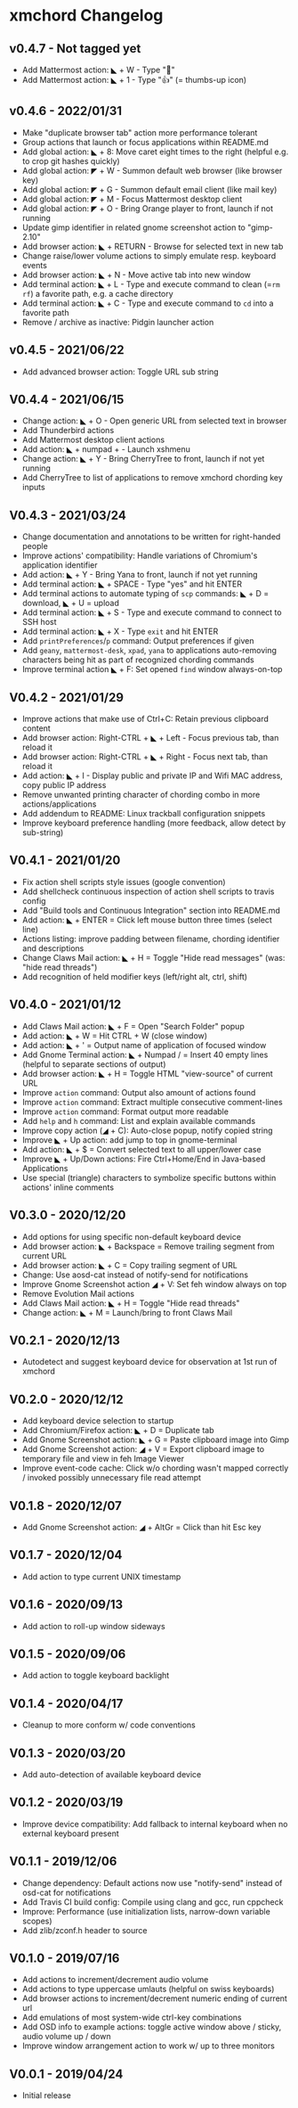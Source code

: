 xmchord Changelog
=================

v0.4.7 - Not tagged yet
-----------------------
* Add Mattermost action: ◣ + W - Type ":wave:"
* Add Mattermost action: ◣ + 1 - Type ":+1:" (= thumbs-up icon)

v0.4.6 - 2022/01/31
-------------------
* Make "duplicate browser tab" action more performance tolerant
* Group actions that launch or focus applications within README.md
* Add global action: ◣ + 8: Move caret eight times to the right 
  (helpful e.g. to crop git hashes quickly)
* Add global action: ◤ + W - Summon default web browser (like browser key)
* Add global action: ◤ + G - Summon default email client (like mail key)
* Add global action: ◤ + M - Focus Mattermost desktop client
* Add global action: ◤ + O - Bring Orange player to front, launch if not running
* Update gimp identifier in related gnome screenshot action to "gimp-2.10"
* Add browser action: ◣ + RETURN - Browse for selected text in new tab 
* Change raise/lower volume actions to simply emulate resp. keyboard events
* Add browser action: ◣ + N - Move active tab into new window
* Add terminal action: ◣ + L - Type and execute command to clean (=`rm rf`) a 
  favorite path, e.g. a cache directory
* Add terminal action: ◣ + C - Type and execute command to `cd` into a favorite 
  path
* Remove / archive as inactive: Pidgin launcher action

v0.4.5 - 2021/06/22
-------------------
* Add advanced browser action: Toggle URL sub string

V0.4.4 - 2021/06/15
-------------------
* Change action: ◣ + O - Open generic URL from selected text in browser
* Add Thunderbird actions
* Add Mattermost desktop client actions
* Add action: ◣ + numpad + - Launch xshmenu
* Change action: ◣ + Y - Bring CherryTree to front, launch if not yet running
* Add CherryTree to list of applications to remove xmchord chording key inputs

V0.4.3 - 2021/03/24
-------------------
* Change documentation and annotations to be written for right-handed people  
* Improve actions' compatibility: Handle variations of Chromium's application 
  identifier
* Add action: ◣ + Y - Bring Yana to front, launch if not yet running
* Add terminal action: ◣ + SPACE - Type "yes" and hit ENTER
* Add terminal actions to automate typing of `scp` commands: ◣ + D = download, 
  ◣ + U = upload
* Add terminal action: ◣ + S - Type and execute command to connect to SSH host
* Add terminal action: ◣ + X - Type `exit` and hit ENTER
* Add `printPreferences`/`p` command: Output preferences if given
* Add `geany`, `mattermost-desk`, `xpad`, `yana`  to applications auto-removing 
  characters being hit as part of recognized chording commands
* Improve terminal action ◣ + F: Set opened `find` window always-on-top   

V0.4.2 - 2021/01/29
-------------------
* Improve actions that make use of Ctrl+C: Retain previous clipboard content
* Add browser action: Right-CTRL + ◣ + Left - Focus previous tab, than reload it 
* Add browser action: Right-CTRL + ◣ + Right - Focus next tab, than reload it 
* Add action: ◣ + I - Display public and private IP and Wifi MAC address, copy 
  public IP address 
* Remove unwanted printing character of chording combo in more 
  actions/applications 
* Add addendum to README: Linux trackball configuration snippets
* Improve keyboard preference handling (more feedback, allow detect by 
  sub-string)

V0.4.1 - 2021/01/20
-------------------
* Fix action shell scripts style issues (google convention)
* Add shellcheck continuous inspection of action shell scripts to travis config   
* Add "Build tools and Continuous Integration" section into README.md
* Add action: ◣ + ENTER = Click left mouse button three times (select line)
* Actions listing: improve padding between filename, chording identifier and 
  descriptions
* Change Claws Mail action: ◣ + H = Toggle "Hide read messages" 
  (was: "hide read threads")
* Add recognition of held modifier keys (left/right alt, ctrl, shift) 

V0.4.0 - 2021/01/12
-------------------
* Add Claws Mail action: ◣ + F = Open "Search Folder" popup
* Add action: ◣ + W = Hit CTRL + W (close window)
* Add action: ◣ + ' = Output name of application of focused window
* Add Gnome Terminal action: ◣ + Numpad / = Insert 40 empty lines 
  (helpful to separate sections of output)
* Add browser action: ◣ + H = Toggle HTML "view-source" of current URL
* Improve `action` command: Output also amount of actions found  
* Improve `action` command: Extract multiple consecutive comment-lines
* Improve `action` command: Format output more readable  
* Add `help` and `h` command: List and explain available commands
* Improve copy action (◢ + C): Auto-close popup, notify copied string
* Improve ◣ + Up action: add jump to top in gnome-terminal
* Add action: ◣ + $ = Convert selected text to all upper/lower case
* Improve ◣ + Up/Down actions: Fire Ctrl+Home/End in Java-based Applications
* Use special (triangle) characters to symbolize specific buttons within 
  actions' inline comments

V0.3.0 - 2020/12/20
-------------------
* Add options for using specific non-default keyboard device
* Add browser action: ◣ + Backspace = Remove trailing segment from current URL
* Add browser action: ◣ + C = Copy trailing segment of URL
* Change: Use aosd-cat instead of notify-send for notifications
* Improve Gnome Screenshot action ◢ + V: Set feh window always on top
* Remove Evolution Mail actions
* Add Claws Mail action: ◣ + H = Toggle "Hide read threads"
* Change action: ◣ + M = Launch/bring to front Claws Mail

V0.2.1 - 2020/12/13
-------------------
* Autodetect and suggest keyboard device for observation at 1st run of xmchord

V0.2.0 - 2020/12/12
-------------------
* Add keyboard device selection to startup
* Add Chromium/Firefox action: ◣ + D = Duplicate tab
* Add Gnome Screenshot action: ◣ + G = Paste clipboard image into Gimp
* Add Gnome Screenshot action: ◢ + V = Export clipboard image to temporary file 
  and view in feh Image Viewer
* Improve event-code cache: Click w/o chording wasn't mapped correctly / invoked 
  possibly unnecessary file read attempt

V0.1.8 - 2020/12/07
-------------------
* Add Gnome Screenshot action: ◢ + AltGr = Click than hit Esc key

V0.1.7 - 2020/12/04
-------------------
* Add action to type current UNIX timestamp

V0.1.6 - 2020/09/13
-------------------
* Add action to roll-up window sideways

V0.1.5 - 2020/09/06
-------------------
* Add action to toggle keyboard backlight

V0.1.4 - 2020/04/17
-------------------
* Cleanup to more conform w/ code conventions

V0.1.3 - 2020/03/20
-------------------
* Add auto-detection of available keyboard device

V0.1.2 - 2020/03/19
-------------------
* Improve device compatibility: Add fallback to internal keyboard when no 
  external keyboard present

V0.1.1 - 2019/12/06
-------------------
* Change dependency: Default actions now use "notify-send" instead of osd-cat 
  for notifications
* Add Travis CI build config: Compile using clang and gcc, run cppcheck
* Improve: Performance (use initialization lists, narrow-down variable scopes)
* Add zlib/zconf.h header to source

V0.1.0 - 2019/07/16
-------------------
* Add actions to increment/decrement audio volume
* Add actions to type uppercase umlauts (helpful on swiss keyboards)  
* Add browser actions to increment/decrement numeric ending of current url  
* Add emulations of most system-wide ctrl-key combinations  
* Add OSD info to example actions: toggle active window above / sticky, 
  audio volume up / down  
* Improve window arrangement action to work w/ up to three monitors 

V0.0.1 - 2019/04/24
-------------------
* Initial release
